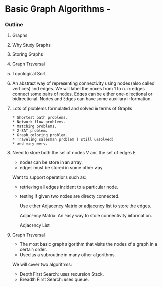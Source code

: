 # Basic Graph Algorithms -

### Outline

1) Graphs
2) Why Study Graphs
3) Storing Graphs
4) Graph Traversal
5) Topological Sort


1) An abstract way of representing connectivity using nodes (also called vertices) and edges.
   We will label the nodes from 1 to n.
   m edges connect some pairs of nodes. Edges can be either one-directional or bidirectional.
   Nodes and Edges can have some auxiliary information.
  
  
2) Lots of problems formulated and solved in terms of Graphs

       * Shortest path problems.
       * Network flow problems.
       * Matching problems.
       * 2-SAT problem.
       * Graph coloring problem.
       * Traveling salesman problem ( still unsolved)
       * and many more.
   
 3) Need to store both the set of nodes V and the set of edges E
 
       * nodes can be store in an array.
       * edges must be stored in some other way.    
        
       Want to support operations such as:
        
       * retrieving all edges incident to a particular node.
       * testing if given two nodes are directy connected.
       
         Use either Adjacency Matrix or adjacency list to store the edges.
         
         Adjacency Matrix: An easy way to store connectivity information.
         
          
         
         Adjacency List

  4) Graph Traversal
  
       * The most basic graph algorithm that visits the nodes of a graph in a certain order. 
       * Used as a subroutine in many other algorithms.

       We will cover two algorithms:
       * Depth First Search: uses recursion Stack.
       * Breadth First Search: uses queue.

